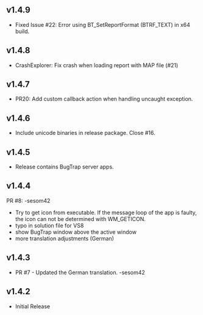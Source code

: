 ## v1.4.9
* Fixed Issue #22: Error using BT_SetReportFormat (BTRF_TEXT) in x64 build.

## v1.4.8
* CrashExplorer: Fix crash when loading report with MAP file (#21)

## v1.4.7
* PR20: Add custom callback action when handling uncaught exception. 

## v1.4.6
* Include unicode binaries in release package. Close #16.

## v1.4.5
* Release contains BugTrap server apps.

## v1.4.4
PR #8: -sesom42
* Try to get icon from executable. If the message loop of the app is faulty, the icon can not be determined with WM_GETICON.
* typo in solution file for VS8
* show BugTrap window above the active window
* more translation adjustments (German)

## v1.4.3
* PR #7 - Updated the German translation. -sesom42

## v1.4.2
* Initial Release
